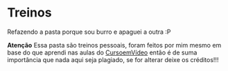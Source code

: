 # Treinos
 Refazendo a pasta porque sou burro e apaguei a outra :P

**Atenção** Essa pasta são treinos pessoais, foram feitos por mim mesmo em base do que aprendi nas aulas do <a href =https://www.youtube.com/c/CursoemV%C3%ADdeo>CursoemVídeo</a> então é de suma importância que nada aqui seja plagiado, se for alterar deixe os créditos!!!
